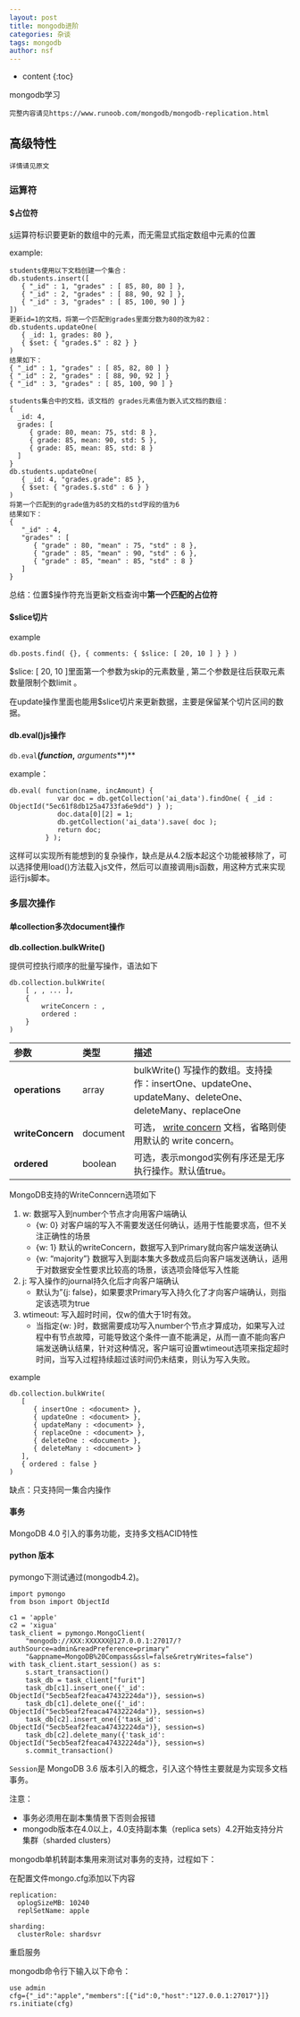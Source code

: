 ```yaml
---
layout: post
title: mongodb进阶
categories: 杂谈
tags: mongodb
author: nsf
---
```


* content
{:toc}

mongodb学习

```
完整内容请见https://www.runoob.com/mongodb/mongodb-replication.html
```



## 高级特性

```
详情请见原文
```

### 运算符

#### $占位符

[`$`](https://docs.mongodb.com/manual/reference/operator/update/positional/#up._S_)运算符标识要更新的数组中的元素，而无需显式指定数组中元素的位置

example:

```
students使用以下文档创建一个集合：
db.students.insert([
   { "_id" : 1, "grades" : [ 85, 80, 80 ] },
   { "_id" : 2, "grades" : [ 88, 90, 92 ] },
   { "_id" : 3, "grades" : [ 85, 100, 90 ] }
])
更新id=1的文档，将第一个匹配到grades里面分数为80的改为82：
db.students.updateOne(
   { _id: 1, grades: 80 },
   { $set: { "grades.$" : 82 } }
)
结果如下：
{ "_id" : 1, "grades" : [ 85, 82, 80 ] }
{ "_id" : 2, "grades" : [ 88, 90, 92 ] }
{ "_id" : 3, "grades" : [ 85, 100, 90 ] }
```

```
students集合中的文档，该文档的 grades元素值为嵌入式文档的数组：
{
  _id: 4,
  grades: [
     { grade: 80, mean: 75, std: 8 },
     { grade: 85, mean: 90, std: 5 },
     { grade: 85, mean: 85, std: 8 }
  ]
}
db.students.updateOne(
   { _id: 4, "grades.grade": 85 },
   { $set: { "grades.$.std" : 6 } }
)
将第一个匹配到的grade值为85的文档的std字段的值为6
结果如下：
{
   "_id" : 4,
   "grades" : [
      { "grade" : 80, "mean" : 75, "std" : 8 },
      { "grade" : 85, "mean" : 90, "std" : 6 },
      { "grade" : 85, "mean" : 85, "std" : 8 }
   ]
}
```

总结：位置$操作符充当更新文档查询中**第一个匹配的占位符**

#### $slice切片

example

```
db.posts.find( {}, { comments: { $slice: [ 20, 10 ] } } )
```

$slice: [ 20, 10 ]里面第一个参数为skip的元素数量 , 第二个参数是往后获取元素数量限制个数limit 。

在update操作里面也能用$slice切片来更新数据，主要是保留某个切片区间的数据。

#### db.eval()js操作

`db.eval`**(***function***,** *arguments***)**

example：

```
db.eval( function(name, incAmount) {
            var doc = db.getCollection('ai_data').findOne( { _id : ObjectId("5ec61f8db125a4733fa6e9dd") } );
            doc.data[0][2] = 1;
            db.getCollection('ai_data').save( doc );
            return doc;
         } );
```

这样可以实现所有能想到的复杂操作，缺点是从4.2版本起这个功能被移除了，可以选择使用load()方法载入js文件，然后可以直接调用js函数，用这种方式来实现运行js脚本。

### 多层次操作

#### 单collection多次document操作

**db.collection.bulkWrite()**

提供可控执行顺序的批量写操作，语法如下

```
db.collection.bulkWrite(
	[ , , ... ],
	{
		writeConcern : ,
		ordered : 
	}
)
```

| 参数             | 类型     | 描述                                                         |
| :--------------- | :------- | :----------------------------------------------------------- |
| **operations**   | array    | bulkWrite() 写操作的数组。支持操作：insertOne、updateOne、updateMany、deleteOne、deleteMany、replaceOne |
| **writeConcern** | document | 可选， [write concern](https://docs.mongodb.com/v4.0/reference/write-concern/) 文档，省略则使用默认的 write concern。 |
| **ordered**      | boolean  | 可选，表示mongod实例有序还是无序执行操作。默认值true。       |

MongoDB支持的WriteConncern选项如下

1. w: 数据写入到number个节点才向用客户端确认
   - {w: 0} 对客户端的写入不需要发送任何确认，适用于性能要求高，但不关注正确性的场景
   - {w: 1} 默认的writeConcern，数据写入到Primary就向客户端发送确认
   - {w: “majority”} 数据写入到副本集大多数成员后向客户端发送确认，适用于对数据安全性要求比较高的场景，该选项会降低写入性能
2. j: 写入操作的journal持久化后才向客户端确认
   - 默认为”{j: false}，如果要求Primary写入持久化了才向客户端确认，则指定该选项为true
3. wtimeout: 写入超时时间，仅w的值大于1时有效。
   - 当指定{w: }时，数据需要成功写入number个节点才算成功，如果写入过程中有节点故障，可能导致这个条件一直不能满足，从而一直不能向客户端发送确认结果，针对这种情况，客户端可设置wtimeout选项来指定超时时间，当写入过程持续超过该时间仍未结束，则认为写入失败。

example

```
db.collection.bulkWrite(
   [
      { insertOne : <document> },
      { updateOne : <document> },
      { updateMany : <document> },
      { replaceOne : <document> },
      { deleteOne : <document> },
      { deleteMany : <document> }
   ],
   { ordered : false }
)
```

缺点：只支持同一集合内操作

#### 事务

MongoDB 4.0 引入的事务功能，支持多文档ACID特性

#### python 版本

pymongo下测试通过(mongodb4.2)。

```
import pymongo
from bson import ObjectId

c1 = 'apple'
c2 = 'xigua'
task_client = pymongo.MongoClient(
    "mongodb://XXX:XXXXXX@127.0.0.1:27017/?authSource=admin&readPreference=primary"
    "&appname=MongoDB%20Compass&ssl=false&retryWrites=false")
with task_client.start_session() as s:
    s.start_transaction()
    task_db = task_client["furit"]
    task_db[c1].insert_one({'_id': ObjectId("5ecb5eaf2feaca47432224da")}, session=s)
    task_db[c1].delete_one({'_id': ObjectId("5ecb5eaf2feaca47432224da")}, session=s)
    task_db[c2].insert_one({'task_id': ObjectId("5ecb5eaf2feaca47432224da")}, session=s)
    task_db[c2].delete_many({'task_id': ObjectId("5ecb5eaf2feaca47432224da")}, session=s)
    s.commit_transaction()
```

`Session`是 MongoDB 3.6 版本引入的概念，引入这个特性主要就是为实现多文档事务。

注意：

- 事务必须用在副本集情景下否则会报错
- mongodb版本在4.0以上，4.0支持副本集（replica sets）4.2开始支持分片集群（sharded clusters）

mongodb单机转副本集用来测试对事务的支持，过程如下：

在配置文件mongo.cfg添加以下内容

```
replication:
  oplogSizeMB: 10240
  replSetName: apple

sharding:
  clusterRole: shardsvr
```

重启服务

mongodb命令行下输入以下命令：

```
use admin
cfg={"_id":"apple","members":[{"id":0,"host":"127.0.0.1:27017"}]}
rs.initiate(cfg)
```

